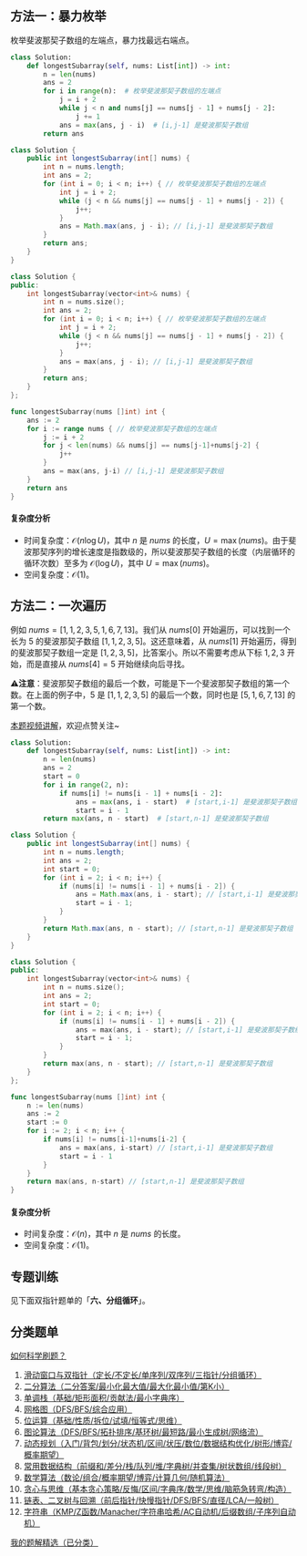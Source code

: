 ## 方法一：暴力枚举

枚举斐波那契子数组的左端点，暴力找最远右端点。

```py [sol-Python3]
class Solution:
    def longestSubarray(self, nums: List[int]) -> int:
        n = len(nums)
        ans = 2
        for i in range(n):  # 枚举斐波那契子数组的左端点
            j = i + 2
            while j < n and nums[j] == nums[j - 1] + nums[j - 2]:
                j += 1
            ans = max(ans, j - i)  # [i,j-1] 是斐波那契子数组
        return ans
```

```java [sol-Java]
class Solution {
    public int longestSubarray(int[] nums) {
        int n = nums.length;
        int ans = 2;
        for (int i = 0; i < n; i++) { // 枚举斐波那契子数组的左端点
            int j = i + 2;
            while (j < n && nums[j] == nums[j - 1] + nums[j - 2]) {
                j++;
            }
            ans = Math.max(ans, j - i); // [i,j-1] 是斐波那契子数组
        }
        return ans;
    }
}
```

```cpp [sol-C++]
class Solution {
public:
    int longestSubarray(vector<int>& nums) {
        int n = nums.size();
        int ans = 2;
        for (int i = 0; i < n; i++) { // 枚举斐波那契子数组的左端点
            int j = i + 2;
            while (j < n && nums[j] == nums[j - 1] + nums[j - 2]) {
                j++;
            }
            ans = max(ans, j - i); // [i,j-1] 是斐波那契子数组
        }
        return ans;
    }
};
```

```go [sol-Go]
func longestSubarray(nums []int) int {
	ans := 2
	for i := range nums { // 枚举斐波那契子数组的左端点
		j := i + 2
		for j < len(nums) && nums[j] == nums[j-1]+nums[j-2] {
			j++
		}
		ans = max(ans, j-i) // [i,j-1] 是斐波那契子数组
	}
	return ans
}
```

#### 复杂度分析

- 时间复杂度：$\mathcal{O}(n\log U)$，其中 $n$ 是 $\textit{nums}$ 的长度，$U=\max(\textit{nums})$。由于斐波那契序列的增长速度是指数级的，所以斐波那契子数组的长度（内层循环的循环次数）至多为 $\mathcal{O}(\log U)$，其中 $U=\max(\textit{nums})$。
- 空间复杂度：$\mathcal{O}(1)$。

## 方法二：一次遍历

例如 $\textit{nums}=[1, 1, 2, 3, 5, 1, 6, 7, 13]$。我们从 $\textit{nums}[0]$ 开始遍历，可以找到一个长为 $5$ 的斐波那契子数组 $[1, 1, 2, 3, 5]$。这还意味着，从 $\textit{nums}[1]$ 开始遍历，得到的斐波那契子数组一定是 $[1, 2, 3, 5]$，比答案小。所以不需要考虑从下标 $1,2,3$ 开始，而是直接从 $\textit{nums}[4]=5$ 开始继续向后寻找。

⚠**注意**：斐波那契子数组的最后一个数，可能是下一个斐波那契子数组的第一个数。在上面的例子中，$5$ 是 $[1, 1, 2, 3, 5]$ 的最后一个数，同时也是 $[5, 1, 6, 7, 13]$ 的第一个数。

[本题视频讲解](https://www.bilibili.com/video/BV16E4uzLEdK/?t=23m43s)，欢迎点赞关注~

```py [sol-Python3]
class Solution:
    def longestSubarray(self, nums: List[int]) -> int:
        n = len(nums)
        ans = 2
        start = 0
        for i in range(2, n):
            if nums[i] != nums[i - 1] + nums[i - 2]:
                ans = max(ans, i - start)  # [start,i-1] 是斐波那契子数组
                start = i - 1
        return max(ans, n - start)  # [start,n-1] 是斐波那契子数组
```

```java [sol-Java]
class Solution {
    public int longestSubarray(int[] nums) {
        int n = nums.length;
        int ans = 2;
        int start = 0;
        for (int i = 2; i < n; i++) {
            if (nums[i] != nums[i - 1] + nums[i - 2]) {
                ans = Math.max(ans, i - start); // [start,i-1] 是斐波那契子数组
                start = i - 1;
            }
        }
        return Math.max(ans, n - start); // [start,n-1] 是斐波那契子数组
    }
}
```

```cpp [sol-C++]
class Solution {
public:
    int longestSubarray(vector<int>& nums) {
        int n = nums.size();
        int ans = 2;
        int start = 0;
        for (int i = 2; i < n; i++) {
            if (nums[i] != nums[i - 1] + nums[i - 2]) {
                ans = max(ans, i - start); // [start,i-1] 是斐波那契子数组
                start = i - 1;
            }
        }
        return max(ans, n - start); // [start,n-1] 是斐波那契子数组
    }
};
```

```go [sol-Go]
func longestSubarray(nums []int) int {
	n := len(nums)
	ans := 2
	start := 0
	for i := 2; i < n; i++ {
		if nums[i] != nums[i-1]+nums[i-2] {
			ans = max(ans, i-start) // [start,i-1] 是斐波那契子数组
			start = i - 1
		}
	}
	return max(ans, n-start) // [start,n-1] 是斐波那契子数组
}
```

#### 复杂度分析

- 时间复杂度：$\mathcal{O}(n)$，其中 $n$ 是 $\textit{nums}$ 的长度。
- 空间复杂度：$\mathcal{O}(1)$。

## 专题训练

见下面双指针题单的「**六、分组循环**」。

## 分类题单

[如何科学刷题？](https://leetcode.cn/circle/discuss/RvFUtj/)

1. [滑动窗口与双指针（定长/不定长/单序列/双序列/三指针/分组循环）](https://leetcode.cn/circle/discuss/0viNMK/)
2. [二分算法（二分答案/最小化最大值/最大化最小值/第K小）](https://leetcode.cn/circle/discuss/SqopEo/)
3. [单调栈（基础/矩形面积/贡献法/最小字典序）](https://leetcode.cn/circle/discuss/9oZFK9/)
4. [网格图（DFS/BFS/综合应用）](https://leetcode.cn/circle/discuss/YiXPXW/)
5. [位运算（基础/性质/拆位/试填/恒等式/思维）](https://leetcode.cn/circle/discuss/dHn9Vk/)
6. [图论算法（DFS/BFS/拓扑排序/基环树/最短路/最小生成树/网络流）](https://leetcode.cn/circle/discuss/01LUak/)
7. [动态规划（入门/背包/划分/状态机/区间/状压/数位/数据结构优化/树形/博弈/概率期望）](https://leetcode.cn/circle/discuss/tXLS3i/)
8. [常用数据结构（前缀和/差分/栈/队列/堆/字典树/并查集/树状数组/线段树）](https://leetcode.cn/circle/discuss/mOr1u6/)
9. [数学算法（数论/组合/概率期望/博弈/计算几何/随机算法）](https://leetcode.cn/circle/discuss/IYT3ss/)
10. [贪心与思维（基本贪心策略/反悔/区间/字典序/数学/思维/脑筋急转弯/构造）](https://leetcode.cn/circle/discuss/g6KTKL/)
11. [链表、二叉树与回溯（前后指针/快慢指针/DFS/BFS/直径/LCA/一般树）](https://leetcode.cn/circle/discuss/K0n2gO/)
12. [字符串（KMP/Z函数/Manacher/字符串哈希/AC自动机/后缀数组/子序列自动机）](https://leetcode.cn/circle/discuss/SJFwQI/)

[我的题解精选（已分类）](https://github.com/EndlessCheng/codeforces-go/blob/master/leetcode/SOLUTIONS.md)
